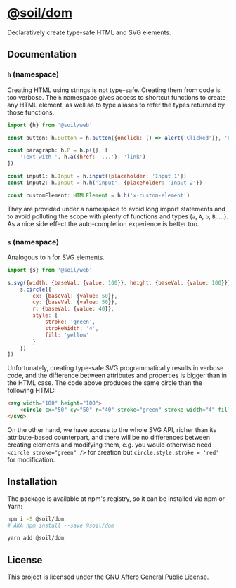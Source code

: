 # [@soil/dom](https://www.npmjs.com/package/@soil/dom)

Declaratively create type-safe HTML and SVG elements.


## Documentation

### `h` (namespace)

Creating HTML using strings is not type-safe. Creating them from code is too verbose. The `h` namespace gives access to shortcut functions to create any HTML element, as well as to type aliases to refer the types returned by those functions.

```js
import {h} from '@soil/web'

const button: h.Button = h.button({onclick: () => alert('Clicked')}, 'Click me')

const paragraph: h.P = h.p({}, [
    'Text with ', h.a({href: '...'}, 'link')
])

const input1: h.Input = h.input({placeholder: 'Input 1'})
const input2: h.Input = h.h('input', {placeholder: 'Input 2'})

const customElement: HTMLElement = h.h('x-custom-element')
```

They are provided under a namespace to avoid long import statements and to avoid polluting the scope with plenty of functions and types (`a`, `A`, `b`, `B`, ...). As a nice side effect the auto-completion experience is better too.

### `s` (namespace)

Analogous to `h` for SVG elements.

```js
import {s} from '@soil/web'

s.svg({width: {baseVal: {value: 100}}, height: {baseVal: {value: 100}}}, [
    s.circle({
        cx: {baseVal: {value: 50}},
        cy: {baseVal: {value: 50}},
        r: {baseVal: {value: 40}},
        style: {
            stroke: 'green',
            strokeWidth: '4',
            fill: 'yellow'
        }
    })
])
```

Unfortunately, creating type-safe SVG programmatically results in verbose code, and the difference between attributes and properties is bigger than in the HTML case. The code above produces the same circle than the following HTML:

```html
<svg width="100" height="100">
    <circle cx="50" cy="50" r="40" stroke="green" stroke-width="4" fill="yellow" />
</svg>
```

On the other hand, we have access to the whole SVG API, richer than its attribute-based counterpart, and there will be no differences between creating elements and modifying them, e.g. you would otherwise need `<circle stroke="green" />` for creation but `circle.style.stroke = 'red'` for modification.


## Installation

The package is available at npm's registry, so it can be installed via npm or
Yarn:

```bash
npm i -S @soil/dom
# AKA npm install --save @soil/dom
```

```bash
yarn add @soil/dom
```


## License

This project is licensed under the [GNU Affero General Public License](LICENSE).
